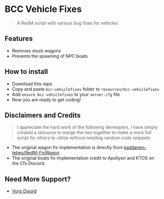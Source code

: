 # BCC Vehicle Fixes
> A RedM script with various bug fixes for vehicles.

## Features
- Removes stuck wagons
- Prevents the spawning of NPC boats

## How to install
* Download this repo
* Copy and paste `bcc-vehiclefixes` folder to `resources/bcc-vehiclefixes`
* Add `ensure bcc-vehiclefixes` to your `server.cfg` file
* Now you are ready to get coding!

## Disclaimers and Credits
> I appreciate the hard work of the following developers, I have simply created a resource to merge the two together to make a more full script for others to utilize without needing random code snippets.
- The original wagon fix implementation is directly from [kaddarem-tebex/RedM-FixWagon](https://github.com/kaddarem-tebex/RedM-FixWagon)
- The original boats fix implementation credit to Apollyon and KTOS on the Cfx Discord.

## Need More Support?
- [Vorp Disord](https://discord.gg/DHGVAbCj7N)
